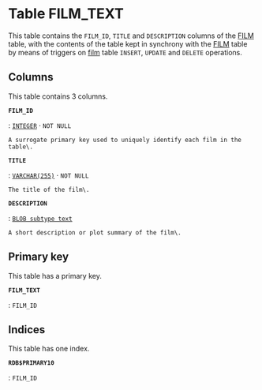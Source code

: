 # Table **FILM\_TEXT**

This table contains the `FILM_ID`, `TITLE` and `DESCRIPTION` columns of the [FILM](../../tables/film) table, with the contents of the table kept in synchrony with the [FILM](../../tables/film) table by means of triggers on [film](../../tables/film) table `INSERT`, `UPDATE` and `DELETE` operations\.

## Columns

This table contains 3 columns.

**`FILM_ID`**

:   [`INTEGER`](https://firebirdsql.org/file/documentation/html/en/refdocs/fblangref40/firebird-40-language-reference.html#fblangref40-datatypes-inttypes) · `NOT NULL`

    A surrogate primary key used to uniquely identify each film in the table\.

**`TITLE`**

:   [`VARCHAR(255)`](https://firebirdsql.org/file/documentation/html/en/refdocs/fblangref40/firebird-40-language-reference.html#fblangref40-datatypes-chartypes) · `NOT NULL`

    The title of the film\.

**`DESCRIPTION`**

:   [`BLOB subtype text`](https://firebirdsql.org/file/documentation/html/en/refdocs/fblangref40/firebird-40-language-reference.html#fblangref40-datatypes-bnrytypes)

    A short description or plot summary of the film\.

## Primary key

This table has a primary key.

**`FILM_TEXT`**

:   `FILM_ID`

## Indices

This table has one index.

**`RDB$PRIMARY10`**

:   `FILM_ID`
